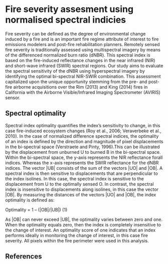 # Fire severity assesment using normalised spectral indicies #

Fire severity can be defined as the degree of environmental change induced by a fire and is  an important fire regime attribute of interest to fire emissions modelers and 
post-fire rehabilitation planners. Remotely sensed fire severity is traditionally assessed using multispectral imagery by means of the differenced normalized burn ratio (dNBR).
This spectral index is based on the fire-induced reflectance changes in the near infrared (NIR) and short-wave infrared (SWIR) spectral regions. Our study aims to evaluate the
spectral sensitivity of the dNBR using hyperspectral imagery by identifying the optimal bi-spectral NIR-SWIR combination. This assessment capitalized upon the unique opportunity
stemming from the pre- and post-fire airborne acquisitions over the Rim (2013) and King (2014) fires in California with the Airborne Visible/Infrared Imaging Spectrometer (AVIRIS)
sensor. 

## Spectral optimality ##
Spectral index optimality quantifies the index’s sensitivity to change, in this case fire-induced ecosystem changes (Roy et al., 2006; Veraverbeke et al., 2010). 
In the case of normalized difference spectral indices, the optimality of an index is defined by the direction and magnitude of pixel displacements in the bi-spectral
space (Verstraete and Pinty, 1996).This can be illustrated by the displacement from unburned U to burned B in the bi-spectral space. Within the bi-spectral space, 
the y-axis represents the NIR reflectance forall indices. Whereas the x-axis represents the SWIR reflectance for the dNBR indices. The vector |UB| consists of the 
sum of the vectors |UO| and |OB|. A spectral index is then
sensitive to displacements that are perpendicular to the index isolines. In this case, the spectral index is sensitive to the displacement from U to the optimally sensed O. 
In contrast, the spectral index is insensitive to displacements along isolines, in this case the vector |OB|. By measuring the distances of the vectors |UO| and |OB|, the index
optimality is defined as:

Optimality = 1 – (|OB|/|UB|)	(1)

As |OB| can never exceed |UB|, the optimality varies between zero and one. When the optimality equals zero, then the index is completely insensitive to the change of interest. 
An optimality score of one indicates that an index performs ideally in monitoring the change of interest, in this case fire severity. All pixels within the fire perimeter were used
in this analysis.


## References ##
